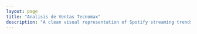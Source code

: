 ```yaml
---
layout: page
title: "Analisis de Ventas Tecnomax"
description: "A clean visual representation of Spotify streaming trends for sharing on social media and reports."
---
```

